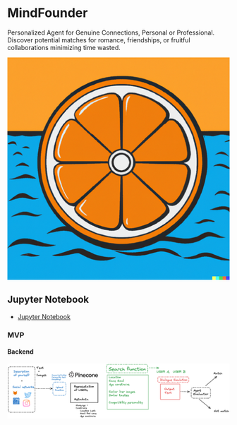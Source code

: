 # MindFounder

Personalized Agent for Genuine Connections, Personal or Professional. Discover potential matches for romance, friendships, or fruitful collaborations minimizing time wasted.


![alt text](data/figs/logo.png "MindFounder Logo")

## Jupyter Notebook

+ [Jupyter Notebook](workflow.ipynb)



### MVP



#### Backend

![alt text](data/figs/workflow_mvp.png "MVP")

